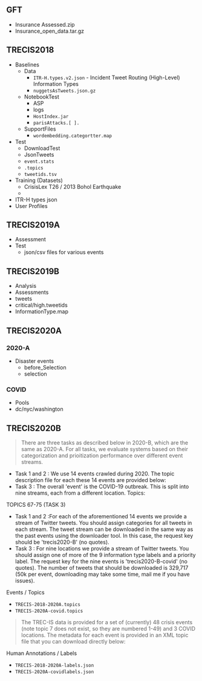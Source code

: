 ## GFT
- Insurance Assessed.zip
- Insurance_open_data.tar.gz

## TRECIS2018
- Baselines
  - Data
    - `ITR-H.types.v2.json` - Incident Tweet Routing (High-Level) Information Types
    - `nuggetsAsTweets.json.gz`
  - NotebookTest
    - ASP
    - logs
    - `HostIndex.jar`
    - `parisAttacks.[ ].`
  - SupportFiles
    - `wordembedding.categortter.map`
- Test
  - DownloadTest
  - JsonTweets
  - `event.stats`
  - `.topics`
  - `tweetids.tsv`
- Training (Datasets) 
  - CrisisLex T26 / 2013 Bohol Earthquake
  - 
- ITR-H types json
- User Profiles

## TRECIS2019A

- Assessment
- Test
  - json/csv files for various events

## TRECIS2019B

- Analysis
- Assessments
- tweets
- critical/high.tweetids
- InformationType.map

## TRECIS2020A
### 2020-A
- Disaster events
  - before_Selection
  - selection
### COVID
- Pools
- dc/nyc/washington

## TRECIS2020B
>There are three tasks as described below in 2020-B, which are the same as 2020-A. For all tasks, we evaluate systems based on their categorization and prioitization performance over different event streams.

- Task 1 and 2 : We use 14 events crawled during 2020. The topic description file for each these 14 events are provided below:
- Task 3 : The overall 'event' is the COVID-19 outbreak. This is split into nine streams, each from a different location. Topics:

TOPICS 67-75 (TASK 3)

- Task 1 and 2 :For each of the aforementioned 14 events we provide a stream of Twitter tweets. You should assign categories for all tweets in each stream. The tweet stream can be downloaded in the same way as the past events using the downloader tool. In this case, the request key should be 'trecis2020-B' (no quotes).
- Task 3 : For nine locations we provide a stream of Twitter tweets. You should assign one of more of the 9 information type labels and a priority label. The request key for the nine events is 'trecis2020-B-covid' (no quotes). The number of tweets that should be downloaded is 329,717 (50k per event, downloading may take some time, mail me if you have issues).

Events / Topics
- `TRECIS-2018-2020A.topics`
- `TRECIS-2020A-covid.topics`
>The TREC-IS data is provided for a set of (currently) 48 crisis events (note topic 7 does not exist, so they are numbered 1-49) and 3 COVID locations. The metadata for each event is provided in an XML topic file that you can download directly below:

Human Annotations / Labels
- `TRECIS-2018-2020A-labels.json`
- `TRECIS-2020A-covidlabels.json`